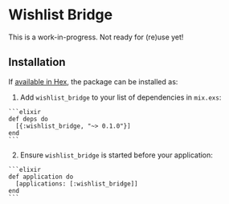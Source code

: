 # Wishlist Bridge

This is a work-in-progress. Not ready for (re)use yet!

## Installation

If [available in Hex](https://hex.pm/docs/publish), the package can be installed as:

  1. Add `wishlist_bridge` to your list of dependencies in `mix.exs`:

    ```elixir
    def deps do
      [{:wishlist_bridge, "~> 0.1.0"}]
    end
    ```

  2. Ensure `wishlist_bridge` is started before your application:

    ```elixir
    def application do
      [applications: [:wishlist_bridge]]
    end
    ```

